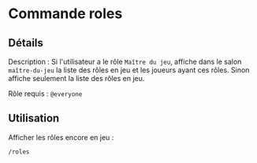 # Commande roles

## Détails

<!-- --8<-- [start:details] -->
Description : Si l'utilisateur a le rôle `Maître du jeu`, affiche dans le salon `maître-du-jeu` la liste des rôles en jeu et les joueurs ayant ces rôles. Sinon affiche seulement la liste des rôles en jeu.

Rôle requis : `@everyone`
<!-- --8<-- [end:details] -->

## Utilisation

<!-- --8<-- [start:utilisation] -->
Afficher les rôles encore en jeu :

```text
/roles
```
<!-- --8<-- [end:utilisation] -->

